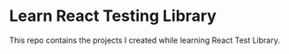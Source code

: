 # Learn React Testing Library

This repo contains the projects I created while learning React Test Library.
